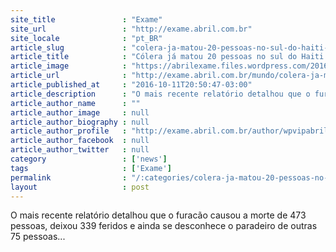 ```yaml
---
site_title               : "Exame"
site_url                 : "http://exame.abril.com.br"
site_locale              : "pt_BR"
article_slug             : "colera-ja-matou-20-pessoas-no-sul-do-haiti-apos-furacao"
article_title            : "Cólera já matou 20 pessoas no sul do Haiti após furacão"
article_image            : "https://abrilexame.files.wordpress.com/2016/10/size_960_16_9_furacao-haiti.jpg?quality=70&strip=all&w=960"
article_url              : "http://exame.abril.com.br/mundo/colera-ja-matou-20-pessoas-no-sul-do-haiti-apos-furacao/"
article_published_at     : "2016-10-11T20:50:47-03:00"
article_description      : "O mais recente relatório detalhou que o furacão causou a morte de 473 pessoas, deixou 339 feridos e ainda se desconhece o paradeiro de outras 75 pessoas..."
article_author_name      : ""
article_author_image     : null
article_author_biography : null
article_author_profile   : "http://exame.abril.com.br/author/wpvipabril/"
article_author_facebook  : null
article_author_twitter   : null
category                 : ['news']
tags                     : ['Exame']
permalink                : "/:categories/colera-ja-matou-20-pessoas-no-sul-do-haiti-apos-furacao/"
layout                   : post
---
```


O mais recente relatório detalhou que o furacão causou a morte de 473 pessoas, deixou 339 feridos e ainda se desconhece o paradeiro de outras 75 pessoas...
